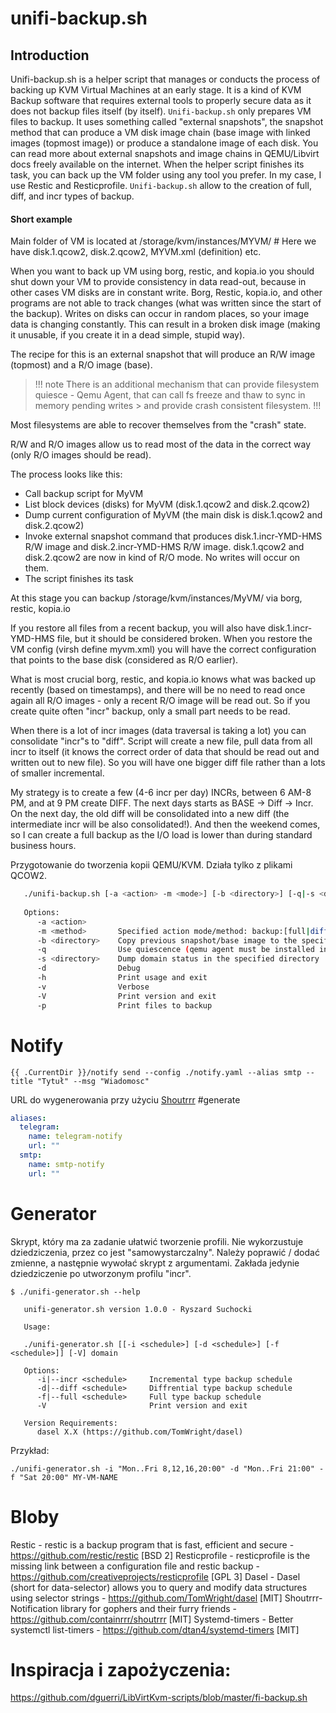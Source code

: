 # unifi-backup.sh

## Introduction
Unifi-backup.sh is a helper script that manages or conducts the process of backing up KVM Virtual Machines at an early stage. It is a kind of KVM Backup software that requires external tools to properly secure data as it does not backup files itself (by itself). `Unifi-backup.sh` only prepares VM files to backup. It uses something called "external snapshots", the snapshot method that can produce a VM disk image chain (base image with linked images (topmost image)) or produce a standalone image of each disk. You can read more about external snapshots and image chains in QEMU/Libvirt docs freely available on the internet. When the helper script finishes its task, you can back up the VM folder using any tool you prefer. In my case, I use Restic and Resticprofile. `Unifi-backup.sh` allow to the creation of full, diff, and incr types of backup. 

#### Short example

Main folder of VM is located at /storage/kvm/instances/MYVM/ # Here we have disk.1.qcow2, disk.2.qcow2, MYVM.xml (definition) etc.

When you want to back up VM using borg, restic, and kopia.io you should shut down your VM to provide consistency in data read-out, because in other cases VM disks are in constant write. Borg, Restic, kopia.io, and other programs are not able to track changes (what was written since the start of the backup). Writes on disks can occur in random places, so your image data is changing constantly. This can result in a broken disk image (making it unusable, if you create it in a dead simple, stupid way).

The recipe for this is an external snapshot that will produce an R/W image (topmost) and a R/O image (base). 

> !!! note 
> There is an additional mechanism that can provide filesystem quiesce  - Qemu Agent, that can call fs freeze and thaw to sync in memory pending writes > and provide crash consistent filesystem.
> !!!

Most filesystems are able to recover themselves from the "crash" state. 

R/W and R/O images allow us to read most of the data in the correct way (only R/O images should be read). 

The process looks like this:
 
- Call backup script for MyVM
- List block devices (disks) for MyVM (disk.1.qcow2 and disk.2.qcow2)
- Dump current configuration of MyVM (the main disk is disk.1.qcow2 and disk.2.qcow2)
- Invoke external snapshot command that produces disk.1.incr-YMD-HMS R/W image and disk.2.incr-YMD-HMS R/W image. disk.1.qcow2 and disk.2.qcow2 are now in kind of R/O mode. No writes will occur on them. 
- The script finishes its task

At this stage you can backup /storage/kvm/instances/MyVM/ via borg, restic, kopia.io

If you restore all files from a recent backup, you will also have disk.1.incr-YMD-HMS file, but it should be considered broken. When you restore the VM config (virsh define myvm.xml) you will have the correct configuration that points to the base disk (considered as R/O earlier).

What is most crucial borg, restic, and kopia.io knows what was backed up recently (based on timestamps), and there will be no need to read once again all R/O images - only a recent R/O image will be read out. So if you create quite often "incr" backup, only a small part needs to be read. 

When there is a lot of incr images (data traversal is taking a lot) you can consolidate "incr"s to "diff". Script will create a new file, pull data from all incr to itself (it knows the correct order of data that should be read out and written out to new file). So you will have one bigger diff file rather than a lots of smaller incremental. 

My strategy is to create a few (4-6 incr per day) INCRs, between 6 AM-8 PM, and at 9 PM create DIFF. The next days starts as BASE -> Diff -> Incr. 
On the next day, the old diff will be consolidated into a new diff (the intermediate incr will be also consolidated!). And then the weekend comes, so I can create a full backup as the I/O load is lower than during standard business hours.


Przygotowanie do tworzenia kopii QEMU/KVM. Działa tylko z plikami QCOW2.

```unifi-backup.sh
   ./unifi-backup.sh [-a <action> -m <mode>] [-b <directory>] [-q|-s <directory>] [-h] [-d] [-v] [-V] [-p] <domain name>
   
   Options:
      -a <action>
      -m <method>       Specified action mode/method: backup:[full|diff|incr|enable|disable|showchain] sync:[inplace|full|diff] maintenance:[enter|save|drop]
      -b <directory>    Copy previous snapshot/base image to the specified <directory> #not yet implemented
      -q                Use quiescence (qemu agent must be installed in the domain)
      -s <directory>    Dump domain status in the specified directory
      -d                Debug
      -h                Print usage and exit
      -v                Verbose
      -V                Print version and exit
      -p                Print files to backup

```

# Notify

```resticprofile
{{ .CurrentDir }}/notify send --config ./notify.yaml --alias smtp --title "Tytuł" --msg "Wiadomosc"
```

URL do wygenerowania przy użyciu [Shoutrrr](https://github.com/containrrr/shoutrrr) #generate

```notify.yaml
aliases:
  telegram:
    name: telegram-notify
    url: ""
  smtp:
    name: smtp-notify
    url: ""
```

# Generator

Skrypt, który ma za zadanie ułatwić tworzenie profili. Nie wykorzustuje dziedziczenia, przez co jest "samowystarczalny". Należy poprawić / dodać zmienne, a następnie wywołać skrypt z argumentami. Zakłada jedynie dziedziczenie po utworzonym profilu "incr".

```
$ ./unifi-generator.sh --help
  
   unifi-generator.sh version 1.0.0 - Ryszard Suchocki

   Usage:

   ./unifi-generator.sh [[-i <schedule>] [-d <schedule>] [-f <schedule>]] [-V] domain

   Options:
      -i|--incr <schedule>     Incremental type backup schedule
      -d|--diff <schedule>     Diffrential type backup schedule
      -f|--full <schedule>     Full type backup schedule
      -V                       Print version and exit

   Version Requirements:
      dasel	X.X (https://github.com/TomWright/dasel)

```
Przykład:

```
./unifi-generator.sh -i "Mon..Fri 8,12,16,20:00" -d "Mon..Fri 21:00" -f "Sat 20:00" MY-VM-NAME
```
# Bloby

Restic - restic is a backup program that is fast, efficient and secure - https://github.com/restic/restic [BSD 2]
Resticprofile - resticprofile is the missing link between a configuration file and restic backup - https://github.com/creativeprojects/resticprofile [GPL 3]
Dasel - Dasel (short for data-selector) allows you to query and modify data structures using selector strings - https://github.com/TomWright/dasel [MIT]
Shoutrrr- Notification library for gophers and their furry friends - https://github.com/containrrr/shoutrrr [MIT]
Systemd-timers - Better systemctl list-timers - https://github.com/dtan4/systemd-timers [MIT]


# Inspiracja i zapożyczenia:
https://github.com/dguerri/LibVirtKvm-scripts/blob/master/fi-backup.sh
